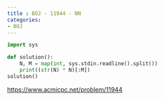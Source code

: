 ```yaml
---
title : BOJ - 11944 - NN
categories:
- BOJ
---
```


```python
import sys

def solution():
    N, M = map(int, sys.stdin.readline().split())
    print((str(N) * N)[:M])
solution()
```

https://www.acmicpc.net/problem/11944
